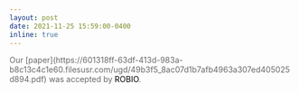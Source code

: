 ```yaml
---
layout: post
date: 2021-11-25 15:59:00-0400
inline: true
---
```

<span style="color:dimgray">
Our [paper](https://601318ff-63df-413d-983a-b8c13c4c1e60.filesusr.com/ugd/49b3f5_8ac07d1b7afb4963a307ed405025d894.pdf) was accepted by <span style="color:black">ROBIO</span>.
</span>
